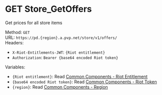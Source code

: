 <!-- This file is automatically generated! Do not edit it directly! See https://github.com/techchrism/valorant-api-docs/blob/trunk/contributing.md for more information. -->

# GET Store_GetOffers

Get prices for all store items  


Method: `GET`  
URL: `https://pd.{region}.a.pvp.net/store/v1/offers/`  
Headers:
 - `X-Riot-Entitlements-JWT`: `{Riot entitlement}`
 - `Authorization`: `Bearer {base64 encoded Riot token}`

Variables:
 - `{Riot entitlement}`: Read [Common Components - Riot Entitlement](../common-components.md#riot-entitlement)
 - `{base64 encoded Riot token}`: Read [Common Components - Riot Token](../common-components.md#riot-token)
 - `{region}`: Read [Common Components - Region](../common-components.md#region)


